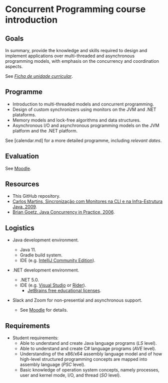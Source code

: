 # Concurrent Programming course introduction

## Goals

In summary, provide the knowledge and skills required to design and implement applications over multi-threaded and asynchronous programming models, with emphasis on the concurrency and coordination aspects.

See [_Ficha de unidade curricular_](https://www.isel.pt/disciplinas/programacao-concorrente-leic).

## Programme

- Introduction to multi-threaded models and concurrent programming.
- Design of custom synchronizers using monitors on the JVM and .NET plataforms.
- Memory models and lock-free algorithms and data structures.
- Asynchronous I/O and asynchronous programming models on the JVM platform and the .NET platform.

See [calendar.md] for a more detailed programme, including *relevant dates*.

## Evaluation

See [Moodle](https://2122moodle.isel.pt/course/view.php?id=4798).

## Resources

- This GitHub repository.
- [Carlos Martins, Sincronização com Monitores na CLI e na Infra-Estrutura Java, 2009](Synchronization_3rd.pdf).
- [Brian Goetz, Java Concurrency in Practice, 2006](https://jcip.net).

## Logistics

- Java development environment.
  - Java 11.
  - Gradle build system.
  - IDE (e.g. [IntelliJ Community Edition](https://www.jetbrains.com/idea/download/)).

- .NET development environment.
  - .NET 5.0.
  - IDE (e.g. [Visual Studio](https://visualstudio.microsoft.com) or [Rider](https://www.jetbrains.com/rider/)).
    - [JetBrains free educational licenses](https://www.jetbrains.com/community/education/#students).

- Slack and Zoom for non-presential and asynchronous support.
  - See [Moodle](https://2122moodle.isel.pt/course/view.php?id=4798) for details.

## Requirements

- Student requirements:
  - Able to understand and create Java language programs (_LS_ level).
  - Able to understand and create C# language programs (_AVE_ level).
  - Understanding of the x86/x64 assembly language model and of how high-level structured programming concepts are mapped into assembly language (_PSC_ level).
  - Basic knowledge of operation system concepts, namely processes, user and kernel mode, I/O, and thread (_SO_ level).
